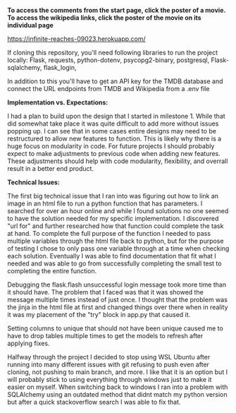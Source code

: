 **To access the comments from the start page, click the poster of a movie. To access the wikipedia links, click the poster of the movie on its individual page**

https://infinite-reaches-09023.herokuapp.com/

If cloning this repository, you'll need following libraries to run the project locally:
Flask,
requests,
python-dotenv,
psycopg2-binary,
postgresql,
Flask-sqlalchemy,
flask_login,

In addition to this you'll have to get an API key for the TMDB database and connect the URL endpoints from TMDB and Wikipedia from a .env file

**Implementation vs. Expectations:**

I had a plan to build upon the design that I started in milestone 1. While that did somewhat take place it was quite difficult to add more without issues popping up. I can see that in some cases entire designs may need to be restructured to allow new features to function. This is likely why there is a huge focus on modularity in code. For future projects I should probably expect to make adjustments to previous code when adding new features. These adjustments should help with code modularity, flexibility, and overrall result in a better end product.


**Technical Issues:**

The first big technical issue that I ran into was figuring out how to link an image in an html file to run a python function that has parameters. I searched for over an hour online and while I found solutions no one seemed to have the solution needed for my specific implementation. I discovered "url for" and further researched how that function could complete the task at hand. To complete the full purpose of the function I needed to pass multiple variables through the html file back to python, but for the purpose of testing I chose to only pass one variable through at a time when checking each solution. Eventually I was able to find documentation that fit what I needed and was able to go from successfully completing the small test to completing the entire function.

Debugging the flask.flash unsuccessful login message took more time than it should have. The problem that I faced was that it was showed the message multiple times instead of just once. I thought that the problem was the jinja in the html file at first and changed things over there when in reality it was my placement of the "try" block in app.py that caused it. 

Setting columns to unique that should not have been unique caused me to have to drop tables multiple times to get the models to refresh after applying fixes.

Halfway through the project I decided to stop using WSL Ubuntu after running into many different issues with git refusing to push even after cloning, not pushing to main branch, and more. I like that it is an option but I will probably stick to using everything through windows just to make it easier on myself. When switching back to windows I ran into a problem with SQLAlchemy using an outdated method that didnt match my python version but after a quick stackoverflow search I was able to fix that.




